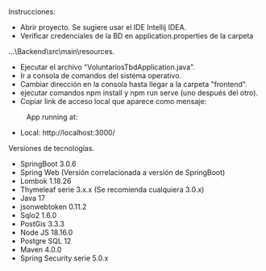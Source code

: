 ﻿Instrucciones:

- Abrir proyecto. Se sugiere usar el IDE Intellij IDEA.
- Verificar credenciales de la BD en application.properties de la carpeta

...\Backend\src\main\resources.

- Ejecutar el archivo "VoluntariosTbdApplication.java".
- Ir a consola de comandos del sistema operativo.
- Cambiar dirección en la consola hasta llegar a la carpeta "frontend".
- ejecutar comandos npm install y npm run serve (uno después del otro).
- Copiar link de acceso local que aparece como mensaje:

`	  `App running at:

- Local:   http://localhost:3000/

Versiones de tecnologías.

- SpringBoot 3.0.6
- Spring Web (Versión correlacionada a versión de SpringBoot)
- Lombok 1.18.26
- Thymeleaf serie 3.x.x (Se recomienda cualquiera 3.0.x)
- Java 17
- jsonwebtoken 0.11.2
- Sqlo2 1.6.0
- PostGis 3.3.3
- Node JS 18.16.0
- Postgre SQL 12
- Maven 4.0.0
- Spring Security serie 5.0.x
